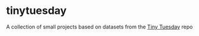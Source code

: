 # tinytuesday
A collection of small projects based on datasets from the [Tiny Tuesday](https://github.com/rfordatascience/tidytuesday.git) repo
